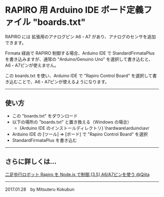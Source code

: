 # RAPIRO 用 Arduino IDE ボード定義ファイル "boards.txt"

RAPIRO には 拡張用のアナログピン A6・A7 があり、アナログのセンサを追加できます。

Firmata 経由で RAPIRO 制御する場合、Arduino IDE で StandardFirmataPlus を書き込みますが、通常の "Arduino/Genuino Uno" を選択して書き込むと、A6・A7ピンが使えません。

この boards.txt を使い、Arduino IDE で "Rapiro Control Board" を選択して書き込むことで、A6・A7ピンが使えるようになります。

---
## 使い方

- この "boards.txt" をダウンロード
- 以下の場所の "boards.txt" と置き換える（Windows の場合）
    - {Arduino IDE のインストールディレクトリ} \hardware\arduino\avr
- Arduino IDE の [ツール] => [ボード] で "Rapiro Control Board" を選択
- StandardFirmataPlus を書き込む

---

## さらに詳しくは...

[二足歩行ロボット Rapiro を Node.js で制御 [3.5] A6/A7ピンを使う @Qiita](http://qiita.com/mkoku/items/253b7b2869f0baba2fa2)

---
2017.01.28　by Mitsuteru Kokubun
